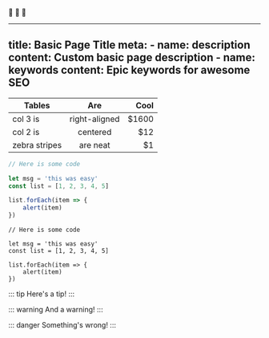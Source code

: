 <!-- EMOJIS -->
:rocket: :tada: :100:

<!-- FRONT MATTER -->
---
title: Basic Page Title
meta:
    - name: description
      content: Custom basic page description
    - name: keywords
      content: Epic keywords for awesome SEO
---

<!-- GITHUB-STYLE TABLES -->
| Tables        | Are           | Cool  |
| ------------- |:-------------:| -----:|
| col 3 is      | right-aligned | $1600 |
| col 2 is      | centered      |   $12 |
| zebra stripes | are neat      |    $1 |

<!-- CODE BLOCK HIGHLIGHTING -->
```js
// Here is some code

let msg = 'this was easy'
const list = [1, 2, 3, 4, 5]

list.forEach(item => {
    alert(item)
})
```

<!-- LINE HIGHLIGHTING IN CODE BLOCKS -->
```js{4-6}
// Here is some code

let msg = 'this was easy'
const list = [1, 2, 3, 4, 5]

list.forEach(item => {
    alert(item)
})
```

<!-- CUSTOM CONTAINERS -->
::: tip
Here's a tip!
:::

::: warning
And a warning!
:::

::: danger
Something's wrong!
:::